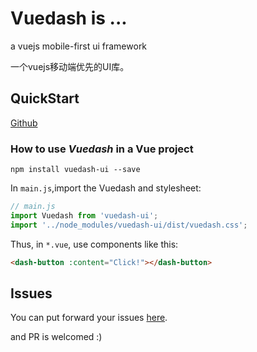 # Vuedash is ...

a vuejs mobile-first ui framework

一个vuejs移动端优先的UI库。

## QuickStart

[Github](https://github.com/Alfxjx/vuedash)

### How to use *Vuedash* in a Vue project

```
npm install vuedash-ui --save
```

In `main.js`,import the Vuedash and stylesheet:

```js
// main.js
import Vuedash from 'vuedash-ui';
import '../node_modules/vuedash-ui/dist/vuedash.css';
```

Thus, in `*.vue`, use components like this:

```html
<dash-button :content="Click!"></dash-button>
```

## Issues

You can put forward your issues [here](https://github.com/Alfxjx/vuedash/issues).

and PR is welcomed :)